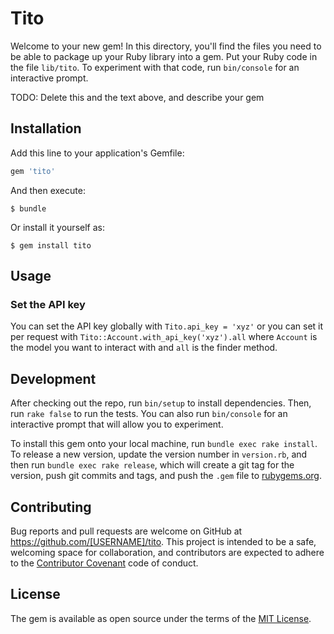 # Tito

Welcome to your new gem! In this directory, you'll find the files you need to be able to package up your Ruby library into a gem. Put your Ruby code in the file `lib/tito`. To experiment with that code, run `bin/console` for an interactive prompt.

TODO: Delete this and the text above, and describe your gem

## Installation

Add this line to your application's Gemfile:

```ruby
gem 'tito'
```

And then execute:

    $ bundle

Or install it yourself as:

    $ gem install tito

## Usage

### Set the API key

You can set the API key globally with `Tito.api_key = 'xyz'` or you can set it per request with `Tito::Account.with_api_key('xyz').all` where `Account` is the model you want to interact with and `all` is the finder method.

## Development

After checking out the repo, run `bin/setup` to install dependencies. Then, run `rake false` to run the tests. You can also run `bin/console` for an interactive prompt that will allow you to experiment.

To install this gem onto your local machine, run `bundle exec rake install`. To release a new version, update the version number in `version.rb`, and then run `bundle exec rake release`, which will create a git tag for the version, push git commits and tags, and push the `.gem` file to [rubygems.org](https://rubygems.org).

## Contributing

Bug reports and pull requests are welcome on GitHub at https://github.com/[USERNAME]/tito. This project is intended to be a safe, welcoming space for collaboration, and contributors are expected to adhere to the [Contributor Covenant](contributor-covenant.org) code of conduct.


## License

The gem is available as open source under the terms of the [MIT License](http://opensource.org/licenses/MIT).

